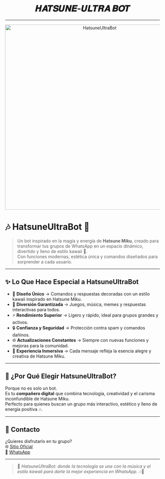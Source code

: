 <h1 align="center">𝑯𝑨𝑻𝑺𝑼𝑵𝑬-𝑼𝑳𝑻𝑹𝑨 𝑩𝑶𝑻</h1>

---

<p align="center">
  <img src="https://cdn.russellxz.click/3914d7b5.jpeg" alt="HatsuneUltraBot" width="600" />
</p>

# 🎶 HatsuneUltraBot 💙

> Un bot inspirado en la magia y energía de **Hatsune Miku**, creado para transformar tus grupos de WhatsApp en un espacio dinámico, divertido y lleno de estilo kawaii 🌸.  
> Con funciones modernas, estética única y comandos diseñados para sorprender a cada usuario.  

---

## ✨ Lo Que Hace Especial a HatsuneUltraBot

- 🌸 **Diseño Único** → Comandos y respuestas decoradas con un estilo kawaii inspirado en Hatsune Miku.  
- 🎤 **Diversión Garantizada** → Juegos, música, memes y respuestas interactivas para todos.  
- ⚡ **Rendimiento Superior** → Ligero y rápido, ideal para grupos grandes y activos.  
- 🔒 **Confianza y Seguridad** → Protección contra spam y comandos dañinos.  
- 🌐 **Actualizaciones Constantes** → Siempre con nuevas funciones y mejoras para la comunidad.  
- 💙 **Experiencia Inmersiva** → Cada mensaje refleja la esencia alegre y creativa de Hatsune Miku.  

---

## 🚀 ¿Por Qué Elegir HatsuneUltraBot?

Porque no es solo un bot.  
Es tu **compañero digital** que combina tecnología, creatividad y el carisma inconfundible de Hatsune Miku.  
Perfecto para quienes buscan un grupo más interactivo, estético y lleno de energía positiva 🎶.  

---

## 📱 Contacto

¿Quieres disfrutarlo en tu grupo?  
🌐 [Sitio Oficial](https://erenxsit.vercel.app)  
📩 [WhatsApp](https://wa.me/18493907272)

---

> 💙 *HatsuneUltraBot: donde la tecnología se une con la música y el estilo kawaii para darte la mejor experiencia en WhatsApp.* 🎶🌸